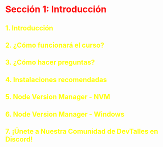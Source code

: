# <font color="red">Sección 1: Introducción</font>

## <font color="yellow">1. Introducción</font>

## <font color="yellow">2. ¿Cómo funcionará el curso?</font>

## <font color="yellow">3. ¿Cómo hacer preguntas?</font>

## <font color="yellow">4. Instalaciones recomendadas</font>

## <font color="yellow">5. Node Version Manager - NVM</font>

## <font color="yellow">6. Node Version Manager - Windows</font>

## <font color="yellow">7. ¡Únete a Nuestra Comunidad de DevTalles en Discord!</font>
